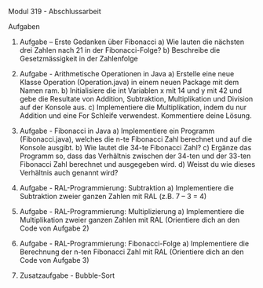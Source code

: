Modul 319 - Abschlussarbeit

Aufgaben

1. Aufgabe – Erste Gedanken über Fibonacci
  a) Wie lauten die nächsten drei Zahlen nach 21 in der Fibonacci-Folge?
  b) Beschreibe die Gesetzmässigkeit in der Zahlenfolge

2. Aufgabe - Arithmetische Operationen in Java
   a) Erstelle eine neue Klasse Operation (Operation.java) in einem neuen Package mit dem Namen ram.
   b) Initialisiere die int Variablen x mit 14 und y mit 42 und gebe die Resultate von Addition, Subtraktion, Multiplikation und Division auf der Konsole aus.
   c) Implementiere die Multiplikation, indem du nur Addition und eine For Schleife verwendest. Kommentiere deine Lösung.

3. Aufgabe - Fibonacci in Java
   a) Implementiere ein Programm (Fibonacci.java), welches die n-te Fibonacci Zahl berechnet und auf die Konsole ausgibt.
   b) Wie lautet die 34-te Fibonacci Zahl?
   c) Ergänze das Programm so, dass das Verhältnis zwischen der 34-ten und der 33-ten Fibonacci Zahl berechnet und ausgegeben wird.
   d) Weisst du wie dieses Verhältnis auch genannt wird?

4. Aufgabe - RAL-Programmierung: Subtraktion
   a) Implementiere die Subtraktion zweier ganzen Zahlen mit RAL (z.B. 7 – 3 = 4)

5. Aufgabe - RAL-Programmierung: Multiplizierung
   a) Implementiere die Multiplikation zweier ganzen Zahlen mit RAL (Orientiere dich an den Code von Aufgabe 2)

6. Aufgabe - RAL-Programmierung: Fibonacci-Folge
   a) Implementiere die Berechnung der n-ten Fibonacci Zahl mit RAL (Orientiere dich an den Code von Aufgabe 3)

7. Zusatzaufgabe - Bubble-Sort
